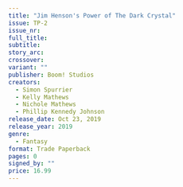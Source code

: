 ```yaml
---
title: "Jim Henson's Power of The Dark Crystal"
issue: TP-2
issue_nr:
full_title:
subtitle:
story_arc:
crossover:
variant: ""
publisher: Boom! Studios
creators:
  - Simon Spurrier
  - Kelly Mathews
  - Nichole Mathews
  - Phillip Kennedy Johnson
release_date: Oct 23, 2019
release_year: 2019
genre:
  - Fantasy
format: Trade Paperback
pages: 0
signed_by: ""
price: 16.99
---
```

